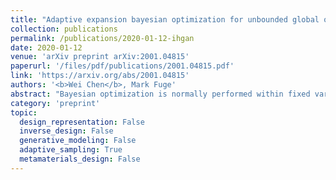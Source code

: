 ```yaml
---
title: "Adaptive expansion bayesian optimization for unbounded global optimization"
collection: publications
permalink: /publications/2020-01-12-ihgan
date: 2020-01-12
venue: 'arXiv preprint arXiv:2001.04815'
paperurl: '/files/pdf/publications/2001.04815.pdf'
link: 'https://arxiv.org/abs/2001.04815'
authors: '<b>Wei Chen</b>, Mark Fuge'
abstract: "Bayesian optimization is normally performed within fixed variable bounds. In cases like hyperparameter tuning for machine learning algorithms, setting the variable bounds is not trivial. It is hard to guarantee that any fixed bounds will include the true global optimum. We propose a Bayesian optimization approach that only needs to specify an initial search space that does not necessarily include the global optimum, and expands the search space when necessary. However, over-exploration may occur during the search space expansion. Our method can adaptively balance exploration and exploitation in an expanding space. Results on a range of synthetic test functions and an MLP hyperparameter optimization task show that the proposed method out-performs or at least as good as the current state-of-the-art methods."
category: 'preprint'
topic: 
  design_representation: False
  inverse_design: False
  generative_modeling: False
  adaptive_sampling: True
  metamaterials_design: False
---
```

